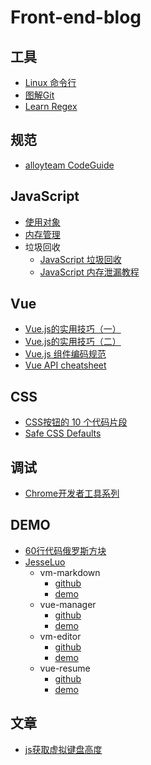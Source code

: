 # Front-end-blog
## 工具
  - [Linux 命令行](http://billie66.github.io/TLCL/index.html)
  - [图解Git](https://marklodato.github.io/visual-git-guide/index-zh-cn.html)
  - [Learn Regex](https://github.com/zeeshanu/learn-regex)

## 规范
  - [alloyteam CodeGuide](http://alloyteam.github.io/CodeGuide/)

## JavaScript
  - [使用对象](https://developer.mozilla.org/zh-CN/docs/Web/JavaScript/Guide/Working_with_Objects)
  - [内存管理](https://developer.mozilla.org/zh-CN/docs/Web/JavaScript/Memory_Management)
  - 垃圾回收
    - [JavaScript 垃圾回收](https://segmentfault.com/a/1190000007616791)
    - [JavaScript 内存泄漏教程](http://www.ruanyifeng.com/blog/2017/04/memory-leak.html)

## Vue
  - [Vue.js的实用技巧（一）](https://zhuanlan.zhihu.com/p/25589193)
  - [Vue.js的实用技巧（二）](https://zhuanlan.zhihu.com/p/25623356)
  - [Vue.js 组件编码规范](https://pablohpsilva.github.io/vuejs-component-style-guide/#/chinese)
  - [Vue API cheatsheet](https://vuejs-tips.github.io/cheatsheet/)

## CSS
  - [CSS按钮的 10 个代码片段](https://zhuanlan.zhihu.com/p/25597059)
  - [Safe CSS Defaults](http://nimbupani.com/safe-css-defaults.html)

## 调试
  - [Chrome开发者工具系列](http://www.cnblogs.com/constantince/category/712675.html)

## DEMO
  - [60行代码俄罗斯方块](http://bbs.csdn.net/topics/390427122)
  - [JesseLuo](https://github.com/luosijie)
    - vm-markdown
      - [github](https://github.com/luosijie/vm-markdown)
      - [demo](https://luosijie.github.io/vm-markdown/)
    - vue-manager
      - [github](https://github.com/luosijie/vue-manager)
      - [demo](https://luosijie.github.io/vue-manager/)
    - vm-editor
      - [github](https://github.com/luosijie/vm-editor)
      - [demo](https://luosijie.github.io/vm-editor/)
    - vue-resume
      - [github](https://github.com/luosijie/vue-resume)
      - [demo](https://luosijie.github.io/vue-resume/)

## 文章
  - [js获取虚拟键盘高度](https://segmentfault.com/a/1190000010693229)
